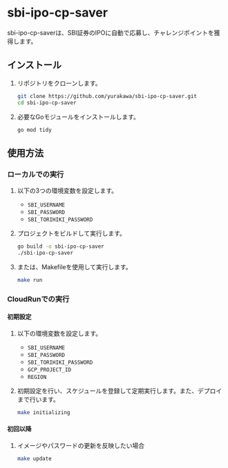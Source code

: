 # sbi-ipo-cp-saver

sbi-ipo-cp-saverは、SBI証券のIPOに自動で応募し、チャレンジポイントを獲得します。

## インストール

1. リポジトリをクローンします。
   ```bash
   git clone https://github.com/yurakawa/sbi-ipo-cp-saver.git
   cd sbi-ipo-cp-saver
   ```

2. 必要なGoモジュールをインストールします。
   ```bash
   go mod tidy
   ```

## 使用方法

### ローカルでの実行

1. 以下の3つの環境変数を設定します。
   - `SBI_USERNAME`
   - `SBI_PASSWORD`
   - `SBI_TORIHIKI_PASSWORD`

2. プロジェクトをビルドして実行します。
   ```bash
   go build -o sbi-ipo-cp-saver
   ./sbi-ipo-cp-saver
   ```

3. または、Makefileを使用して実行します。
   ```bash
   make run
   ```

### CloudRunでの実行

#### 初期設定

1. 以下の環境変数を設定します。
   - `SBI_USERNAME`
   - `SBI_PASSWORD`
   - `SBI_TORIHIKI_PASSWORD`
   - `GCP_PROJECT_ID`
   - `REGION`

2. 初期設定を行い、スケジュールを登録して定期実行します。また、デプロイまで行います。

   ```bash
   make initializing
   ```

#### 初回以降
1. イメージやパスワードの更新を反映したい場合

   ```bash
   make update
   ```

